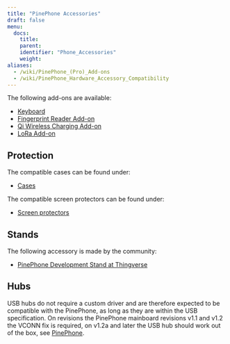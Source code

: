 ```yaml
---
title: "PinePhone Accessories"
draft: false
menu:
  docs:
    title:
    parent:
    identifier: "Phone_Accessories"
    weight:
aliases:
  - /wiki/PinePhone_(Pro)_Add-ons
  - /wiki/PinePhone_Hardware_Accessory_Compatibility
---
```


The following add-ons are available:

* [Keyboard](Keyboard)
* [Fingerprint Reader Add-on](Fingerprint_reader)
* [Qi Wireless Charging Add-on](Qi_wireless_charging)
* [LoRa Add-on](LoRa)

## Protection

The compatible cases can be found under:

* [Cases](Cases)

The compatible screen protectors can be found under:

* [Screen protectors](Screen_protectors)

## Stands

The following accessory is made by the community:

* [PinePhone Development Stand at Thingverse](https://www.thingiverse.com/thing:4654013)

## Hubs
USB hubs do not require a custom driver and are therefore expected to be compatible with the PinePhone, as long as they are within the USB specification. On revisions the PinePhone mainboard revisions v1.1 and v1.2 the VCONN fix is required, on v1.2a and later the USB hub should work out of the box, see [PinePhone](/documentation/PinePhone/Revisions).
